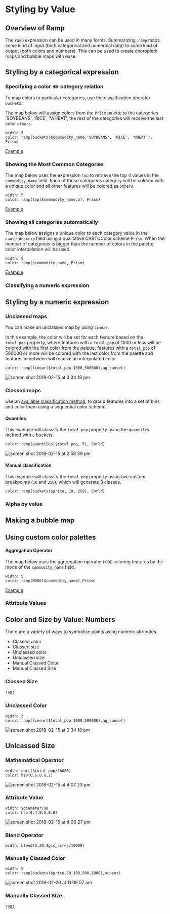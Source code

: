 # Styling by Value

## Overview of Ramp

The `ramp` expression can be used in many forms. Summarizing, `ramp` maps some kind of input (both categorical and numerical data) to some kind of output (both colors and numbers). This can be used to create choropleth maps and bubble maps with ease.

## Styling by a categorical expression

### Specifying a color <=> category relation

To map colors to particular categories, use the classification operator `buckets`.

The map below will assign colors from the `Prism` palette to the categories 'SOYBEANS', 'RICE', 'WHEAT', the rest of the categories will receive the last color `others`.

```
width: 5
color: ramp(buckets($commodity_name,'SOYBEANS', 'RICE', 'WHEAT'), Prism)
```
[Example](https://cartodb.github.io/carto-vl/example/mapbox.html#eyJhIjoiY3JvcF9sb3NzXzIwMTciLCJiIjoiIiwiYyI6ImNhcnRvZ2wiLCJkIjoiaHR0cHM6Ly97dXNlcn0uY2FydG8uY29tIiwiZSI6IndpZHRoOiA1XG5jb2xvcjogcmFtcChidWNrZXRzKCRjb21tb2RpdHlfbmFtZSwnU09ZQkVBTlMnLCAnUklDRScsICdXSEVBVCcpLCBQcmlzbSkiLCJmIjp7ImxuZyI6LTk2LjExNjkyMzY3OTM0Nzc5LCJsYXQiOjQ3LjU1MjE2MDkwNTk5MjExfSwiZyI6My4wNjg0NTQxMjAzMzc2Mjg4fQ==)

### Showing the Most Common Categories
The map below uses the expression `top` to retrieve the top 4 values in the `commodity_name` field. Each of those categories category will be colored with a unique color and all other features will be colored as `others`.

```
width: 5
color: ramp(top($commodity_name,5), Prism)
```
[Example](https://cartodb.github.io/carto-vl/example/mapbox.html#eyJhIjoiY3JvcF9sb3NzXzIwMTciLCJiIjoiIiwiYyI6ImNhcnRvZ2wiLCJkIjoiaHR0cHM6Ly97dXNlcn0uY2FydG8uY29tIiwiZSI6IndpZHRoOiA1XG5jb2xvcjogcmFtcCh0b3AoJGNvbW1vZGl0eV9uYW1lLDUpLFByaXNtKVxuIiwiZiI6eyJsbmciOi05Ni4xMTY5MjM2NzkzNDc3OSwibGF0Ijo0Ny41NTIxNjA5MDU5OTIxMX0sImciOjMuMDY4NDU0MTIwMzM3NjI4OH0=)

### Showing all categories automatically
The map below assigns a unique color to each category value in the `cause_descrip` field using a qualitative CARTOColor scheme `Prism`. When the number of categories is bigger than the number of colors in the palette color interpolation will be used.

```
width: 5
color: ramp($commodity_name, Prism)
```
[Example](https://cartodb.github.io/carto-vl/example/mapbox.html#eyJhIjoiY3JvcF9sb3NzXzIwMTciLCJiIjoiIiwiYyI6ImNhcnRvZ2wiLCJkIjoiaHR0cHM6Ly97dXNlcn0uY2FydG8uY29tIiwiZSI6IndpZHRoOiA1XG5jb2xvcjogcmFtcCgkY29tbW9kaXR5X25hbWUsIFByaXNtKSIsImYiOnsibG5nIjotOTYuNjUyNzk0MzM1NDU5MjUsImxhdCI6NDguMDA3MjQzOTI3MjYxMzZ9LCJnIjoyLjk3NzcxOTAyOTc4NTY3M30=)

### Classifying a numeric expression

## Styling by a numeric expression

### Unclassed maps
You can make an unclassed map by using `linear`.

In this example, the color will be set for each feature based on the `total_pop` property, where features with a `total_pop` of 1000 or less will be colored with the first color from the palette, features with a `total_pop` of 500000 or more will be colored with the last color from the palette and features in between will receive an interpolated color.
```
color: ramp(linear($total_pop,1000,500000),ag_sunset)
```
![screen shot 2018-02-15 at 3 34 18 pm](https://user-images.githubusercontent.com/1566273/36285405-a5c20e98-1268-11e8-9c7a-5598ad0438cd.png)

### Classed maps
Use an [available classification method](LINK), to group features into a set of bins and color them using a sequential color scheme.

#### Quantiles
This example will classify the `total_pop` property using the `quantiles` method with `5` buckets.
```
color: ramp(quantiles($total_pop, 5), Emrld)
```
![screen shot 2018-02-15 at 2 59 39 pm](https://user-images.githubusercontent.com/1566273/36283177-e2bb2aee-1260-11e8-9a48-147b2a193a0a.png)

#### Manual classification

This example will classify the `total_pop` property using two custom breakpoints (`10` and `250`), which will generate 3 classes.
```
color: ramp(buckets($price, 10, 250), Emrld)
```


### Alpha by value

## Making a bubble map

## Using custom color palettes




#### Aggregation Operator
The map below uses the aggregation operator `MODE` coloring features by the mode of the `commodity_name` field.

```
width: 5
color: ramp(MODE($commodity_name),Prism)
```
[Example](https://cartodb.github.io/carto-vl/example/mapbox.html#eyJhIjoiY3JvcF9sb3NzXzIwMTciLCJiIjoiIiwiYyI6ImNhcnRvZ2wiLCJkIjoiaHR0cHM6Ly97dXNlcn0uY2FydG8uY29tIiwiZSI6IndpZHRoOiA1XG5jb2xvcjogcmFtcChNT0RFKCRjb21tb2RpdHlfbmFtZSksUHJpc20pXG4iLCJmIjp7ImxuZyI6LTk2LjExNjkyMzY3OTM0Nzc5LCJsYXQiOjQ3LjU1MjE2MDkwNTk5MjExfSwiZyI6My4wNjg0NTQxMjAzMzc2Mjg4fQ==)

### Attribute Values


## Color and Size by Value: Numbers
There are a variety of ways to symbolize points using numeric attributes.

+ Classed color
+ Classed size
+ Unclassed color
+ Unlcassed size
+ Manual Classed Color
+ Manual Classed Size




### Classed Size
TBD

### Unclassed Color

```
width: 3
color: ramp(linear($total_pop,1000,500000),ag_sunset)
```
![screen shot 2018-02-15 at 3 34 18 pm](https://user-images.githubusercontent.com/1566273/36285405-a5c20e98-1268-11e8-9c7a-5598ad0438cd.png)

## Unlcassed Size

### Mathematical Operator
```
width: sqrt($total_pop/10000)
color: hsv(0.6,0.6,1)
```
![screen shot 2018-02-15 at 4 07 23 pm](https://user-images.githubusercontent.com/1566273/36285823-5c0f03da-126a-11e8-9444-2879b3ad9996.png)

### Attribute Value
```
width: $diameter/10
color: hsv(0.4,0.5,0.8)
```
![screen shot 2018-02-15 at 4 06 27 pm](https://user-images.githubusercontent.com/1566273/36285786-374eb2de-126a-11e8-8c0f-00cbc78a1782.png)

### Blend Operator
```
width: blend(5,20,$gis_acres/10000)
```

### Manually Classed Color

```
width: 5
color: ramp(buckets($price,50,100,500,1000),sunset)
```
![screen shot 2018-02-26 at 11 06 57 am](https://user-images.githubusercontent.com/1566273/36686931-3f42422a-1ae5-11e8-896b-39dcf045e466.png)

### Manually Classed Size
TBD
